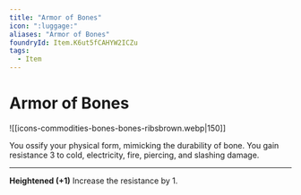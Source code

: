 ```yaml
---
title: "Armor of Bones"
icon: ":luggage:"
aliases: "Armor of Bones"
foundryId: Item.K6ut5fCAHYW2ICZu
tags:
  - Item
---
```


# Armor of Bones
![[icons-commodities-bones-bones-ribsbrown.webp|150]]

You ossify your physical form, mimicking the durability of bone. You gain resistance 3 to cold, electricity, fire, piercing, and slashing damage.

* * *

**Heightened (+1)** Increase the resistance by 1.

